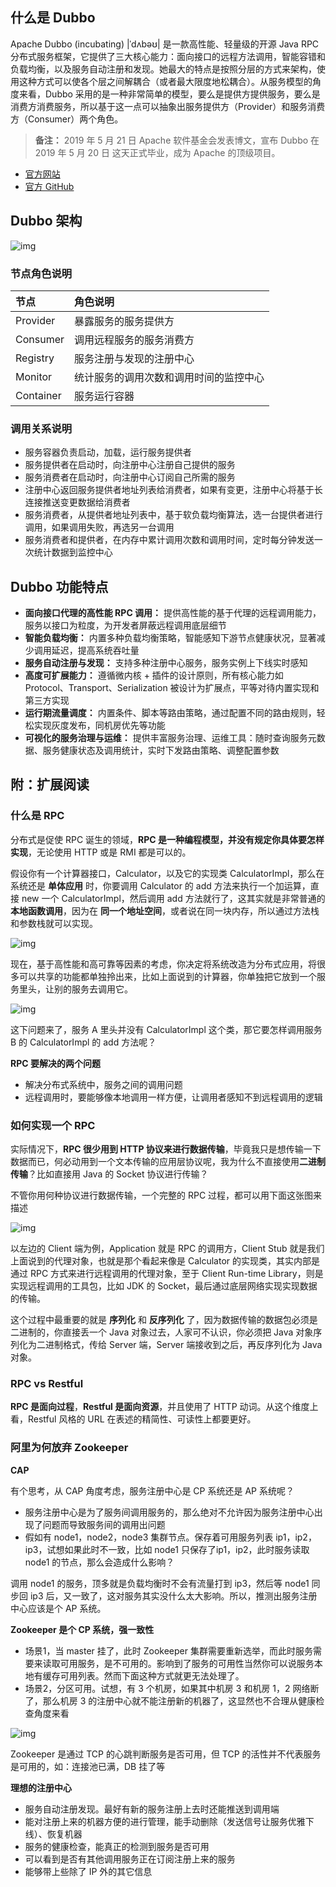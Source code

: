 ## 什么是 Dubbo

Apache Dubbo (incubating) |ˈdʌbəʊ| 是一款高性能、轻量级的开源 Java RPC 分布式服务框架，它提供了三大核心能力：面向接口的远程方法调用，智能容错和负载均衡，以及服务自动注册和发现。她最大的特点是按照分层的方式来架构，使用这种方式可以使各个层之间解耦合（或者最大限度地松耦合）。从服务模型的角度来看，Dubbo 采用的是一种非常简单的模型，要么是提供方提供服务，要么是消费方消费服务，所以基于这一点可以抽象出服务提供方（Provider）和服务消费方（Consumer）两个角色。

> **备注：** 2019 年 5 月 21 日 Apache 软件基金会发表博文，宣布 Dubbo 在 2019 年 5 月 20 日 这天正式毕业，成为 Apache 的顶级项目。

- [官方网站](http://www.qfdmy.com/wp-content/themes/quanbaike/go.php?url=aHR0cDovL2R1YmJvLmFwYWNoZS5vcmcvemgtY24=)
- [官方 GitHub](http://www.qfdmy.com/wp-content/themes/quanbaike/go.php?url=aHR0cHM6Ly9naXRodWIuY29tL2FwYWNoZS9pbmN1YmF0b3ItZHViYm8=)

## Dubbo 架构

![img](http://www.qfdmy.com/wp-content/uploads/2019/08/c873bedbe1d1a2b.png)

### 节点角色说明

| 节点      | 角色说明                               |
| :-------- | :------------------------------------- |
| Provider  | 暴露服务的服务提供方                   |
| Consumer  | 调用远程服务的服务消费方               |
| Registry  | 服务注册与发现的注册中心               |
| Monitor   | 统计服务的调用次数和调用时间的监控中心 |
| Container | 服务运行容器                           |

### 调用关系说明

- 服务容器负责启动，加载，运行服务提供者
- 服务提供者在启动时，向注册中心注册自己提供的服务
- 服务消费者在启动时，向注册中心订阅自己所需的服务
- 注册中心返回服务提供者地址列表给消费者，如果有变更，注册中心将基于长连接推送变更数据给消费者
- 服务消费者，从提供者地址列表中，基于软负载均衡算法，选一台提供者进行调用，如果调用失败，再选另一台调用
- 服务消费者和提供者，在内存中累计调用次数和调用时间，定时每分钟发送一次统计数据到监控中心

## Dubbo 功能特点

- **面向接口代理的高性能 RPC 调用：** 提供高性能的基于代理的远程调用能力，服务以接口为粒度，为开发者屏蔽远程调用底层细节
- **智能负载均衡：** 内置多种负载均衡策略，智能感知下游节点健康状况，显著减少调用延迟，提高系统吞吐量
- **服务自动注册与发现：** 支持多种注册中心服务，服务实例上下线实时感知
- **高度可扩展能力：** 遵循微内核 + 插件的设计原则，所有核心能力如 Protocol、Transport、Serialization 被设计为扩展点，平等对待内置实现和第三方实现
- **运行期流量调度：** 内置条件、脚本等路由策略，通过配置不同的路由规则，轻松实现灰度发布，同机房优先等功能
- **可视化的服务治理与运维：** 提供丰富服务治理、运维工具：随时查询服务元数据、服务健康状态及调用统计，实时下发路由策略、调整配置参数

## 附：扩展阅读

### 什么是 RPC

分布式是促使 RPC 诞生的领域，**RPC 是一种编程模型，并没有规定你具体要怎样实现**，无论使用 HTTP 或是 RMI 都是可以的。

假设你有一个计算器接口，Calculator，以及它的实现类 CalculatorImpl，那么在系统还是 **单体应用** 时，你要调用 Calculator 的 add 方法来执行一个加运算，直接 new 一个 CalculatorImpl，然后调用 add 方法就行了，这其实就是非常普通的 **本地函数调用**，因为在 **同一个地址空间**，或者说在同一块内存，所以通过方法栈和参数栈就可以实现。

![img](http://www.qfdmy.com/wp-content/uploads/2019/08/b6c75b17e0815a4.png)

现在，基于高性能和高可靠等因素的考虑，你决定将系统改造为分布式应用，将很多可以共享的功能都单独拎出来，比如上面说到的计算器，你单独把它放到一个服务里头，让别的服务去调用它。

![img](http://www.qfdmy.com/wp-content/uploads/2019/08/e3f7acc2bbd72f3.png)

这下问题来了，服务 A 里头并没有 CalculatorImpl 这个类，那它要怎样调用服务 B 的 CalculatorImpl 的 add 方法呢？

**RPC 要解决的两个问题**

- 解决分布式系统中，服务之间的调用问题
- 远程调用时，要能够像本地调用一样方便，让调用者感知不到远程调用的逻辑

### 如何实现一个 RPC

实际情况下，**RPC 很少用到 HTTP 协议来进行数据传输**，毕竟我只是想传输一下数据而已，何必动用到一个文本传输的应用层协议呢，我为什么不直接使用**二进制传输**？比如直接用 Java 的 Socket 协议进行传输？

不管你用何种协议进行数据传输，一个完整的 RPC 过程，都可以用下面这张图来描述

![img](http://www.qfdmy.com/wp-content/uploads/2019/08/5a51296646d19df.png)

以左边的 Client 端为例，Application 就是 RPC 的调用方，Client Stub 就是我们上面说到的代理对象，也就是那个看起来像是 Calculator 的实现类，其实内部是通过 RPC 方式来进行远程调用的代理对象，至于 Client Run-time Library，则是实现远程调用的工具包，比如 JDK 的 Socket，最后通过底层网络实现实现数据的传输。

这个过程中最重要的就是 **序列化** 和 **反序列化** 了，因为数据传输的数据包必须是二进制的，你直接丢一个 Java 对象过去，人家可不认识，你必须把 Java 对象序列化为二进制格式，传给 Server 端，Server 端接收到之后，再反序列化为 Java 对象。

### RPC vs Restful

**RPC 是面向过程**，**Restful 是面向资源**，并且使用了 HTTP 动词。从这个维度上看，Restful 风格的 URL 在表述的精简性、可读性上都要更好。

### 阿里为何放弃 Zookeeper

**CAP**

有个思考，从 CAP 角度考虑，服务注册中心是 CP 系统还是 AP 系统呢？

- 服务注册中心是为了服务间调用服务的，那么绝对不允许因为服务注册中心出现了问题而导致服务间的调用出问题
- 假如有 node1，node2，node3 集群节点。保存着可用服务列表 ip1，ip2，ip3，试想如果此时不一致，比如 node1 只保存了ip1，ip2，此时服务读取 node1 的节点，那么会造成什么影响？

调用 node1 的服务，顶多就是负载均衡时不会有流量打到 ip3，然后等 node1 同步回 ip3 后，又一致了，这对服务其实没什么太大影响。所以，推测出服务注册中心应该是个 AP 系统。

**Zookeeper 是个 CP 系统，强一致性**

- 场景1，当 master 挂了，此时 Zookeeper 集群需要重新选举，而此时服务需要来读取可用服务，是不可用的。影响到了服务的可用性当然你可以说服务本地有缓存可用列表。然而下面这种方式就更无法处理了。
- 场景2，分区可用。试想，有 3 个机房，如果其中机房 3 和机房 1，2 网络断了，那么机房 3 的注册中心就不能注册新的机器了，这显然也不合理从健康检查角度来看

![img](http://www.qfdmy.com/wp-content/uploads/2019/08/f8c9233820b89d2.png)

Zookeeper 是通过 TCP 的心跳判断服务是否可用，但 TCP 的活性并不代表服务是可用的，如：连接池已满，DB 挂了等

**理想的注册中心**

- 服务自动注册发现。最好有新的服务注册上去时还能推送到调用端
- 能对注册上来的机器方便的进行管理，能手动删除（发送信号让服务优雅下线）、恢复机器
- 服务的健康检查，能真正的检测到服务是否可用
- 可以看到是否有其他调用服务正在订阅注册上来的服务
- 能够带上些除了 IP 外的其它信息